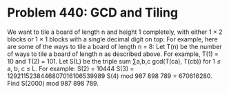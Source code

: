 # Problem 440: GCD and Tiling
We want to tile a board of length n and height 1 completely, with either
1 × 2 blocks or 1 × 1 blocks with a single decimal digit on top: For
example, here are some of the ways to tile a board of length n = 8: Let
T(n) be the number of ways to tile a board of length n as described
above. For example, T(1) = 10 and T(2) = 101. Let S(L) be the triple sum
∑a,b,c gcd(T(ca), T(cb)) for 1 ≤ a, b, c ≤ L. For example: S(2) = 10444
S(3) = 1292115238446807016106539989 S(4) mod 987 898 789 = 670616280.
Find S(2000) mod 987 898 789.
